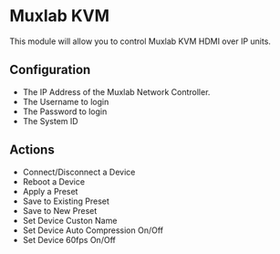 # Muxlab KVM

This module will allow you to control Muxlab KVM HDMI over IP units.

## Configuration
* The IP Address of the Muxlab Network Controller.
* The Username to login
* The Password to login
* The System ID

## Actions
* Connect/Disconnect a Device
* Reboot a Device
* Apply a Preset
* Save to Existing Preset
* Save to New Preset
* Set Device Custon Name
* Set Device Auto Compression On/Off
* Set Device 60fps On/Off